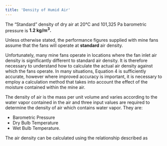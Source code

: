 ```yaml
---
title: 'Density of Humid Air'
---
```


<p>The &ldquo;Standard&rdquo; density of dry air at 20&deg;C and 101,325 Pa barometric pressure is <strong>1.2 kg/m<sup>3</sup>.</strong></p>
<p>Unless otherwise stated, the performance figures supplied with mine fans assume that the fans will operate at <strong>standard </strong>air density.</p>
<p>Unfortunately, many mine fans operate in locations where the fan inlet air density is significantly different to standard air density. It is therefore necessary to understand how to calculate the actual air density against which the fans operate. In many situations, Equation 4 is sufficiently accurate, however where improved accuracy is important, it is necessary to employ a calculation method that takes into account the effect of the moisture contained within the mine air.</p>
<p>The density of air is the mass per unit volume and varies according to the water vapor contained in the air and three input values are required to determine the density of air which contains water vapor. They are:</p>
<ul>
<li>Barometric Pressure</li>
<li>Dry Bulb Temperature</li>
<li>Wet Bulb Temperature.</li>
</ul>
<p>The air density can be calculated using the relationship described as</p>